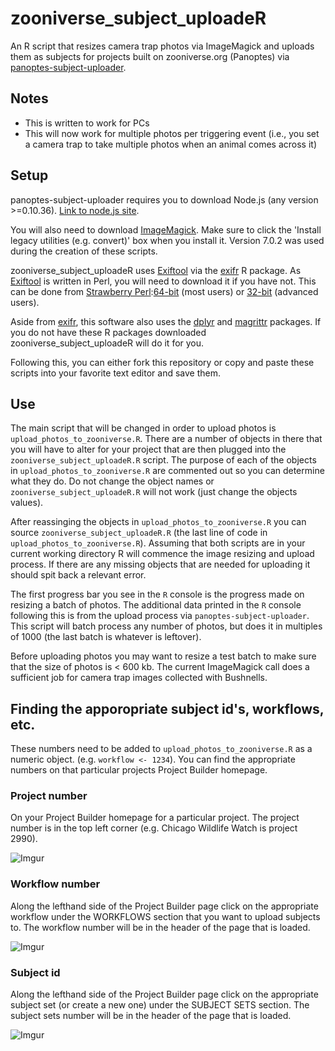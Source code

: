 # zooniverse_subject_uploadeR

An R script that resizes camera trap photos via ImageMagick and uploads them as subjects for projects built on zooniverse.org (Panoptes) via [panoptes-subject-uploader](https://github.com/zooniverse/panoptes-subject-uploader).  

## Notes
- This is written to work for PCs 
- This will now work for multiple photos per triggering event (i.e., you set a camera trap to take multiple photos when an animal comes across it)

## Setup
panoptes-subject-uploader requires you to download Node.js (any version >=0.10.36). [Link to node.js site](https://nodejs.org/en/). 

You will also need to download [ImageMagick](http://www.imagemagick.org/script/index.php). Make sure to click the 'Install legacy utilities (e.g. convert)' box when you install it.  Version 7.0.2 was used during the creation of these scripts.

zooniverse_subject_uploadeR uses [Exiftool](https://sno.phy.queensu.ca/~phil/exiftool/) via the [exifr](https://github.com/paleolimbot/exifr) R package. As [Exiftool](https://sno.phy.queensu.ca/~phil/exiftool/) is written in Perl, you will need to download it if you have not. This can be done from [Strawberry Perl](http://strawberryperl.com/):[64-bit](http://strawberryperl.com/download/5.26.0.1/strawberry-perl-5.26.0.1-64bit.msi) (most users) or [32-bit](http://strawberryperl.com/download/5.26.0.1/strawberry-perl-5.26.0.1-32bit.msi) (advanced users).

Aside from [exifr](https://github.com/paleolimbot/exifr), this software also uses the [dplyr](https://github.com/tidyverse/dplyr) and [magrittr](https://github.com/tidyverse/magrittr) packages. If you do not have these R packages downloaded zooniverse_subject_uploadeR will do it for you.

Following this, you can either fork this repository or copy and paste these scripts into your favorite text editor and save them.

## Use

The main script that will be changed in order to upload photos is `upload_photos_to_zooniverse.R`. There are a number of objects in there that you will have to alter for your project that are then plugged into the `zooniverse_subject_uploadeR.R` script.  The purpose of each of the objects in `upload_photos_to_zooniverse.R` are commented out so you can determine what they do. Do not change the object names or `zooniverse_subject_uploadeR.R` will not work (just change the objects values).

After reassinging the objects in `upload_photos_to_zooniverse.R` you can source `zooniverse_subject_uploadeR.R` (the last line of code in `upload_photos_to_zooniverse.R`). Assuming that both scripts are in your current working directory R will commence the image resizing and upload process. If there are any missing objects that are needed for uploading it should spit back a relevant error.

The first progress bar you see in the `R` console is the progress made on resizing a batch of photos. The additional data printed in the `R` console following this is from the upload process via `panoptes-subject-uploader`. This script will batch process any number of photos, but does it in multiples of 1000 (the last batch is whatever is leftover).

Before uploading photos you may want to resize a test batch to make sure that the size of photos is < 600 kb. The current ImageMagick call does a sufficient job for camera trap images collected with Bushnells. 

## Finding the apporopriate subject id's, workflows, etc.

These numbers need to be added to `upload_photos_to_zooniverse.R` as a numeric object. (e.g. `workflow <- 1234`).  You can find the appropriate numbers on that particular projects Project Builder homepage.

### Project number
On your Project Builder homepage for a particular project. The project number is in the top left corner (e.g. Chicago Wildlife Watch is project 2990).

![Imgur](http://i.imgur.com/1ofQgDu.png)

### Workflow number
Along the lefthand side of the Project Builder page click on the appropriate workflow under the WORKFLOWS section that you want to upload subjects to. The workflow number will be in the header of the page that is loaded.

![Imgur](http://i.imgur.com/HpFCu1h.png)

### Subject id
Along the lefthand side of the Project Builder page click on the appropriate subject set (or create a new one) under the SUBJECT SETS section. The subject sets number will be in the header of the page that is loaded.

![Imgur](http://i.imgur.com/JRDVYTA.png)






